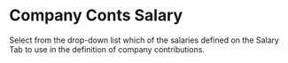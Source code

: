 # Company Conts Salary

Select from the drop-down list which of the salaries defined on the
Salary Tab to use in the definition of company contributions.
